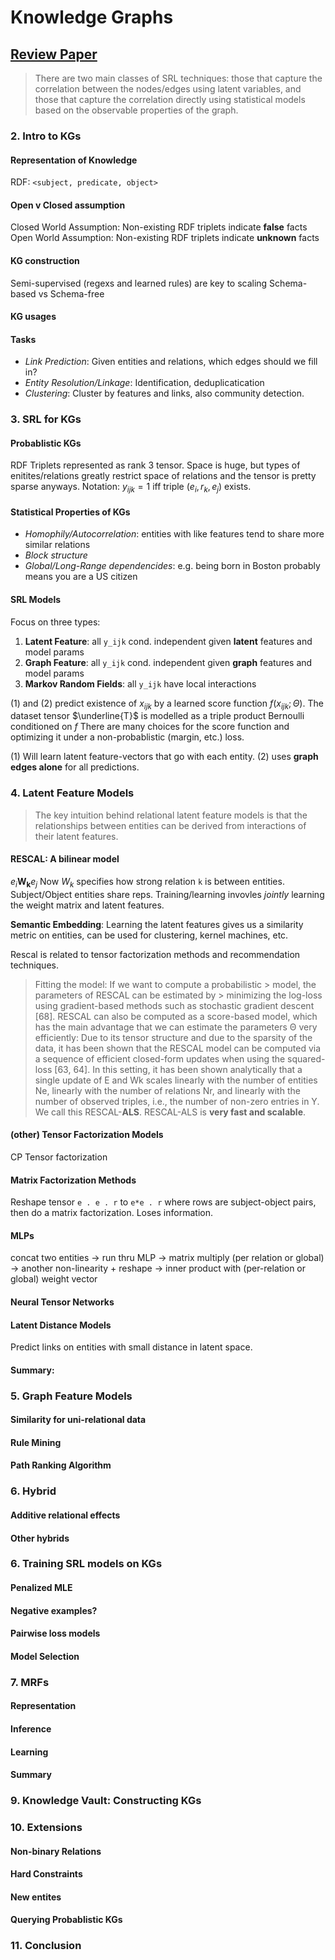 # Knowledge Graphs
## [Review Paper](https://arxiv.org/pdf/1503.00759.pdf)
> There are two main classes of SRL techniques: those that capture the correlation between the nodes/edges using latent variables, and those that capture the correlation directly using statistical models based on the observable properties of the graph.

### 2. Intro to KGs
#### Representation of Knowledge
RDF: `<subject, predicate, object>`
#### Open v Closed assumption
Closed World Assumption: Non-existing RDF triplets indicate **false** facts
Open World Assumption: Non-existing RDF triplets indicate **unknown** facts
#### KG construction
Semi-supervised (regexs and learned rules) are key to scaling
Schema-based vs Schema-free
#### KG usages
#### Tasks
 - *Link Prediction*: Given entities and relations, which edges should we fill in?
 - *Entity Resolution/Linkage*: Identification, deduplicatication
 - *Clustering*: Cluster by features and links, also community detection.


### 3. SRL for KGs
#### Probablistic KGs
RDF Triplets represented as rank 3 tensor. Space is huge, but types of enitites/relations greatly restrict space of relations and the tensor is pretty sparse anyways.
Notation: $y_{ijk} = 1$ iff triple $(e_i, r_k, e_j)$ exists.
#### Statistical Properties of KGs
 - *Homophily/Autocorrelation*: entities with like features tend to share more similar relations
 - *Block structure*
 - *Global/Long-Range dependencides*: e.g. being born in Boston probably means you are a US citizen
#### SRL Models
Focus on three types:
  1. **Latent Feature**: all `y_ijk` cond. independent given **latent** features and model params
  2. **Graph Feature**: all `y_ijk` cond. independent given **graph** features and model params
  3. **Markov Random Fields**: all `y_ijk` have local interactions

(1) and (2) predict existence of $x_{ijk}$ by a learned score function $f(x_{ijk}; \Theta)$. The dataset tensor $\underline{T}$ is modelled as a triple product Bernoulli conditioned on $f$
There are many choices for the score function and optimizing it under a non-probablistic (margin, etc.) loss.

(1) Will learn latent feature-vectors that go with each entity. (2) uses __graph edges alone__ for all predictions.

### 4. Latent Feature Models
> The key intuition behind relational latent feature models is that the relationships between entities can be derived from interactions of their latent features.

#### RESCAL: A bilinear model
$e_i \mathbf{W_k} e_j$
Now $W_k$ specifies how strong relation `k` is between entities. Subject/Object entities share reps.
Training/learning invovles *jointly* learning the weight matrix and latent features.

**Semantic Embedding**: Learning the latent features gives us a similarity metric on entities, can be used for clustering, kernel machines, etc.

Rescal is related to tensor factorization methods and recommendation techniques.
> Fitting the model: If we want to compute a probabilistic > model, the parameters of RESCAL can be estimated by > minimizing the log-loss using gradient-based methods such as stochastic gradient descent [68]. RESCAL can also be computed as a score-based model, which has the main advantage that we can estimate the parameters Θ very efficiently: Due to its tensor structure and due to the sparsity of the data, it has been shown that the RESCAL model can be computed via a sequence of efficient closed-form updates when using the squared-loss [63, 64]. In this setting, it has been shown analytically that a single update of E and Wk scales linearly with the number of entities Ne, linearly with the number of relations Nr, and linearly with the number of observed triples, i.e., the number of non-zero entries in Y. We call this RESCAL-**ALS**. RESCAL-ALS is __very fast and scalable__.

#### (other) Tensor Factorization Models
CP Tensor factorization
#### Matrix Factorization Methods
Reshape tensor `e . e . r` to `e*e . r` where rows are subject-object pairs, then do a matrix factorization. Loses information.
#### MLPs
concat two entities -> run thru MLP -> matrix multiply (per relation or global) -> another non-linearity + reshape -> inner product with (per-relation or global) weight vector
#### Neural Tensor Networks
#### Latent Distance Models
Predict links on entities with small distance in latent space.
#### Summary:

### 5. Graph Feature Models
#### Similarity for uni-relational data
#### Rule Mining
#### Path Ranking Algorithm

### 6. Hybrid
#### Additive relational effects
#### Other hybrids

### 6. Training SRL models on KGs
#### Penalized MLE
#### Negative examples?
#### Pairwise loss models
#### Model Selection

### 7. MRFs
#### Representation
#### Inference
#### Learning
#### Summary

### 9. Knowledge Vault: Constructing KGs

### 10. Extensions
#### Non-binary Relations
#### Hard Constraints
#### New entites
#### Querying Probablistic KGs

### 11. Conclusion
